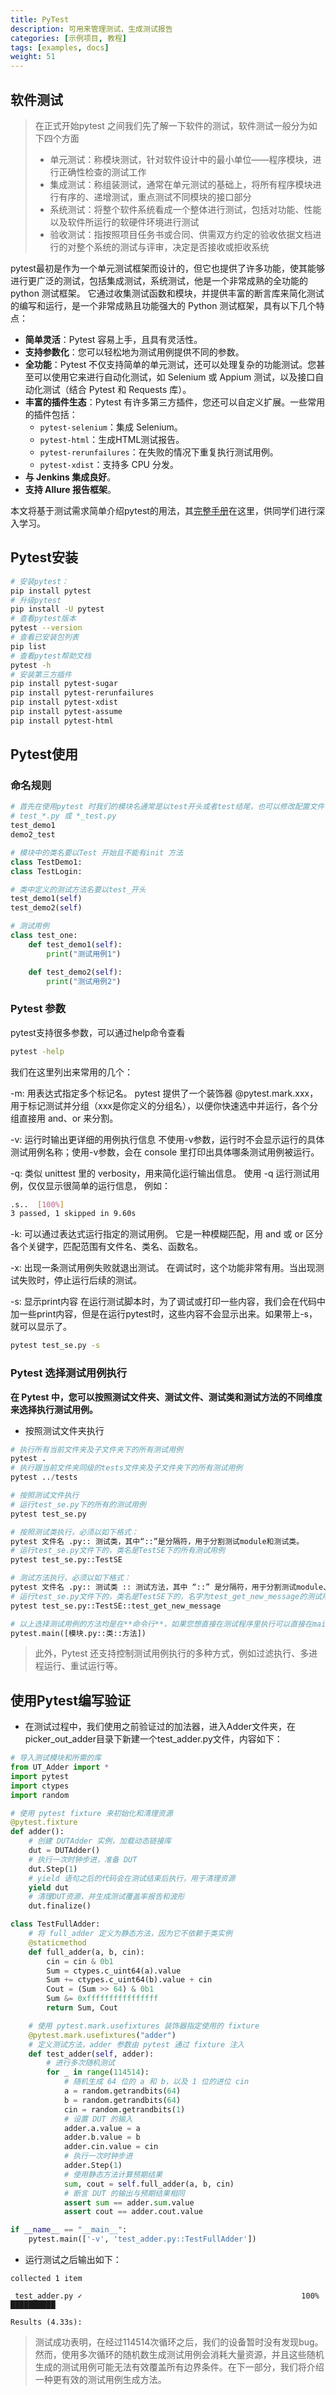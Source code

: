 ```yaml
---
title: PyTest
description: 可用来管理测试，生成测试报告
categories: [示例项目, 教程]
tags: [examples, docs]
weight: 51
---
```


## 软件测试
>在正式开始pytest 之间我们先了解一下软件的测试，软件测试一般分为如下四个方面
>- 单元测试：称模块测试，针对软件设计中的最小单位——程序模块，进行正确性检查的测试工作
>- 集成测试：称组装测试，通常在单元测试的基础上，将所有程序模块进行有序的、递增测试，重点测试不同模块的接口部分
>- 系统测试：将整个软件系统看成一个整体进行测试，包括对功能、性能以及软件所运行的软硬件环境进行测试
>- 验收测试：指按照项目任务书或合同、供需双方约定的验收依据文档进行的对整个系统的测试与评审，决定是否接收或拒收系统

pytest最初是作为一个单元测试框架而设计的，但它也提供了许多功能，使其能够进行更广泛的测试，包括集成测试，系统测试，他是一个非常成熟的全功能的python 测试框架。
它通过收集测试函数和模块，并提供丰富的断言库来简化测试的编写和运行，是一个非常成熟且功能强大的 Python 测试框架，具有以下几个特点：
- **简单灵活**：Pytest 容易上手，且具有灵活性。
- **支持参数化**：您可以轻松地为测试用例提供不同的参数。
- **全功能**：Pytest 不仅支持简单的单元测试，还可以处理复杂的功能测试。您甚至可以使用它来进行自动化测试，如 Selenium 或 Appium 测试，以及接口自动化测试（结合 Pytest 和 Requests 库）。
- **丰富的插件生态**：Pytest 有许多第三方插件，您还可以自定义扩展。一些常用的插件包括：
    - `pytest-selenium`：集成 Selenium。
    - `pytest-html`：生成HTML测试报告。
    - `pytest-rerunfailures`：在失败的情况下重复执行测试用例。
    - `pytest-xdist`：支持多 CPU 分发。
- **与 Jenkins 集成良好**。
- **支持 Allure 报告框架**。

本文将基于测试需求简单介绍pytest的用法，其[完整手册](https://learning-pytest.readthedocs.io/zh/latest/)在这里，供同学们进行深入学习。
## Pytest安装

```bash hl: title:
# 安装pytest：
pip install pytest
# 升级pytest
pip install -U pytest
# 查看pytest版本
pytest --version
# 查看已安装包列表
pip list
# 查看pytest帮助文档
pytest -h
# 安装第三方插件
pip install pytest-sugar
pip install pytest-rerunfailures
pip install pytest-xdist
pip install pytest-assume
pip install pytest-html
```

## Pytest使用

### 命名规则
```python
# 首先在使用pytest 时我们的模块名通常是以test开头或者test结尾，也可以修改配置文件，自定义命名规则
# test_*.py 或 *_test.py
test_demo1
demo2_test

# 模块中的类名要以Test 开始且不能有init 方法
class TestDemo1:
class TestLogin:

# 类中定义的测试方法名要以test_开头
test_demo1(self)
test_demo2(self)

# 测试用例
class test_one:
    def test_demo1(self):
        print("测试用例1")

    def test_demo2(self):
        print("测试用例2")
```
### Pytest 参数
pytest支持很多参数，可以通过help命令查看
```bash hl :title
pytest -help
```
我们在这里列出来常用的几个：

-m: 用表达式指定多个标记名。 pytest 提供了一个装饰器 @pytest.mark.xxx，用于标记测试并分组（xxx是你定义的分组名），以便你快速选中并运行，各个分组直接用 and、or 来分割。

-v: 运行时输出更详细的用例执行信息 不使用-v参数，运行时不会显示运行的具体测试用例名称；使用-v参数，会在 console 里打印出具体哪条测试用例被运行。

-q: 类似 unittest 里的 verbosity，用来简化运行输出信息。 使用 -q 运行测试用例，仅仅显示很简单的运行信息， 例如：
``` bash hl :title
.s..  [100%]
3 passed, 1 skipped in 9.60s
```
-k: 可以通过表达式运行指定的测试用例。 它是一种模糊匹配，用 and 或 or 区分各个关键字，匹配范围有文件名、类名、函数名。

-x: 出现一条测试用例失败就退出测试。 在调试时，这个功能非常有用。当出现测试失败时，停止运行后续的测试。

-s: 显示print内容 在运行测试脚本时，为了调试或打印一些内容，我们会在代码中加一些print内容，但是在运行pytest时，这些内容不会显示出来。如果带上-s，就可以显示了。
``` bash hl : title
pytest test_se.py -s
```


### Pytest 选择测试用例执行

**在 Pytest 中，您可以按照测试文件夹、测试文件、测试类和测试方法的不同维度来选择执行测试用例。**

- 按照测试文件夹执行
```python
# 执行所有当前文件夹及子文件夹下的所有测试用例
pytest .
# 执行跟当前文件夹同级的tests文件夹及子文件夹下的所有测试用例
pytest ../tests

# 按照测试文件执行
# 运行test_se.py下的所有的测试用例
pytest test_se.py

# 按照测试类执行，必须以如下格式：
pytest 文件名 .py:: 测试类，其中“::”是分隔符，用于分割测试module和测试类。
# 运行test_se.py文件下的，类名是TestSE下的所有测试用例
pytest test_se.py::TestSE

# 测试方法执行，必须以如下格式：
pytest 文件名 .py:: 测试类 :: 测试方法，其中 “::” 是分隔符，用于分割测试module、测试类，以及测试方法。
# 运行test_se.py文件下的，类名是TestSE下的，名字为test_get_new_message的测试用例 
pytest test_se.py::TestSE::test_get_new_message

# 以上选择测试用例的方法均是在**命令行**，如果您想直接在测试程序里执行可以直接在main函数中**调用pytest.main()**,其格式为：
pytest.main([模块.py::类::方法])
```

> 此外，Pytest 还支持控制测试用例执行的多种方式，例如过滤执行、多进程运行、重试运行等。


## 使用Pytest编写验证
- 在测试过程中，我们使用之前验证过的加法器，进入Adder文件夹，在picker_out_adder目录下新建一个test_adder.py文件，内容如下：
```python 
# 导入测试模块和所需的库
from UT_Adder import *
import pytest
import ctypes
import random

# 使用 pytest fixture 来初始化和清理资源
@pytest.fixture
def adder():
    # 创建 DUTAdder 实例，加载动态链接库
    dut = DUTAdder()
    # 执行一次时钟步进，准备 DUT
    dut.Step(1)
    # yield 语句之后的代码会在测试结束后执行，用于清理资源
    yield dut
    # 清理DUT资源，并生成测试覆盖率报告和波形
    dut.finalize()

class TestFullAdder:
    # 将 full_adder 定义为静态方法，因为它不依赖于类实例
    @staticmethod
    def full_adder(a, b, cin):
        cin = cin & 0b1
        Sum = ctypes.c_uint64(a).value
        Sum += ctypes.c_uint64(b).value + cin
        Cout = (Sum >> 64) & 0b1
        Sum &= 0xffffffffffffffff
        return Sum, Cout

    # 使用 pytest.mark.usefixtures 装饰器指定使用的 fixture
    @pytest.mark.usefixtures("adder")
    # 定义测试方法，adder 参数由 pytest 通过 fixture 注入
    def test_adder(self, adder):
        # 进行多次随机测试
        for _ in range(114514):
            # 随机生成 64 位的 a 和 b，以及 1 位的进位 cin
            a = random.getrandbits(64)
            b = random.getrandbits(64)
            cin = random.getrandbits(1)
            # 设置 DUT 的输入
            adder.a.value = a
            adder.b.value = b
            adder.cin.value = cin
            # 执行一次时钟步进
            adder.Step(1)
            # 使用静态方法计算预期结果
            sum, cout = self.full_adder(a, b, cin)
            # 断言 DUT 的输出与预期结果相同
            assert sum == adder.sum.value
            assert cout == adder.cout.value

if __name__ == "__main__":
    pytest.main(['-v', 'test_adder.py::TestFullAdder'])
```

- 运行测试之后输出如下：
```shell
collected 1 item                                                               

 test_adder.py ✓                                                 100% ██████████

Results (4.33s):
```

>测试成功表明，在经过114514次循环之后，我们的设备暂时没有发现bug。然而，使用多次循环的随机数生成测试用例会消耗大量资源，并且这些随机生成的测试用例可能无法有效覆盖所有边界条件。在下一部分，我们将介绍一种更有效的测试用例生成方法。